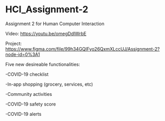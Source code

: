 # HCI_Assignment-2
Assignment 2 for Human Computer Interaction

Video: https://youtu.be/omegDdlWrbE

Project: https://www.figma.com/file/99h34GQIFyo26QxmXLccUJ/Assignment-2?node-id=0%3A1



Five new desireable functionalities:

-COVID-19 checklist

-In-app shopping (grocery, services, etc)

-Community activities

-COVID-19 safety score

-COVID-19 alerts
